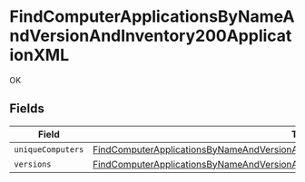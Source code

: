 # FindComputerApplicationsByNameAndVersionAndInventory200ApplicationXML

OK


## Fields

| Field                                                                                                                                                                                                   | Type                                                                                                                                                                                                    | Required                                                                                                                                                                                                | Description                                                                                                                                                                                             |
| ------------------------------------------------------------------------------------------------------------------------------------------------------------------------------------------------------- | ------------------------------------------------------------------------------------------------------------------------------------------------------------------------------------------------------- | ------------------------------------------------------------------------------------------------------------------------------------------------------------------------------------------------------- | ------------------------------------------------------------------------------------------------------------------------------------------------------------------------------------------------------- |
| `uniqueComputers`                                                                                                                                                                                       | [FindComputerApplicationsByNameAndVersionAndInventory200ApplicationXMLUniqueComputers](../../models/operations/findcomputerapplicationsbynameandversionandinventory200applicationxmluniquecomputers.md) | :heavy_minus_sign:                                                                                                                                                                                      | N/A                                                                                                                                                                                                     |
| `versions`                                                                                                                                                                                              | [FindComputerApplicationsByNameAndVersionAndInventory200ApplicationXMLVersions](../../models/operations/findcomputerapplicationsbynameandversionandinventory200applicationxmlversions.md)               | :heavy_minus_sign:                                                                                                                                                                                      | N/A                                                                                                                                                                                                     |